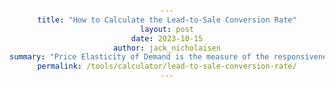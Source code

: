 ```yaml
---
title: "How to Calculate the Lead-to-Sale Conversion Rate"
layout: post
date: 2023-10-15
author: jack_nicholaisen
summary: "Price Elasticity of Demand is the measure of the responsiveness of the quantity demanded to a change in price." 
permalink: /tools/calculator/lead-to-sale-conversion-rate/
---
```


<!DOCTYPE html>
<html lang="en">

<head>
    <meta charset="UTF-8">
    <meta name="viewport" content="width=device-width, initial-scale=1.0">
    <title>Lead-to-Sale Conversion Rate Calculator</title>
    <style>
        body {
            font-family: Arial, sans-serif;
            text-align: center;
            margin: 50px;
        }

        .calculator {
            width: 300px;
            margin: 0 auto;
        }

        .input-group {
            margin-bottom: 10px;
        }

        input[type="number"] {
            width: 100%;
            padding: 8px;
            box-sizing: border-box;
        }

        .result {
            font-weight: bold;
        }
    </style>
</head>

<body>
    <div class="calculator">
        <h2>Lead-to-Sale Conversion Rate Calculator</h2>
        <div class="input-group">
            <label for="leads">Number of Leads:</label>
            <input type="number" id="leads" step="1" required>
        </div>
        <div class="input-group">
            <label for="sales">Number of Sales:</label>
            <input type="number" id="sales" step="1" required>
        </div>
        <button onclick="calculateConversionRate()">Calculate</button>
        <div class="result" id="result"></div>
    </div>

    <script>
        function calculateConversionRate() {
            var leads = document.getElementById("leads").value;
            var sales = document.getElementById("sales").value;

            var conversionRate = (sales / leads) * 100;

            document.getElementById("result").textContent = "Lead-to-Sale Conversion Rate: " + conversionRate.toFixed(2) + "%";
        }
    </script>
</body>

</html>
